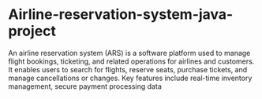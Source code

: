 # Airline-reservation-system-java-project
An airline reservation system (ARS) is a software platform used to manage flight bookings, ticketing, and related operations for airlines and customers. It enables users to search for flights, reserve seats, purchase tickets, and manage cancellations or changes. Key features include real-time inventory management, secure payment processing data
